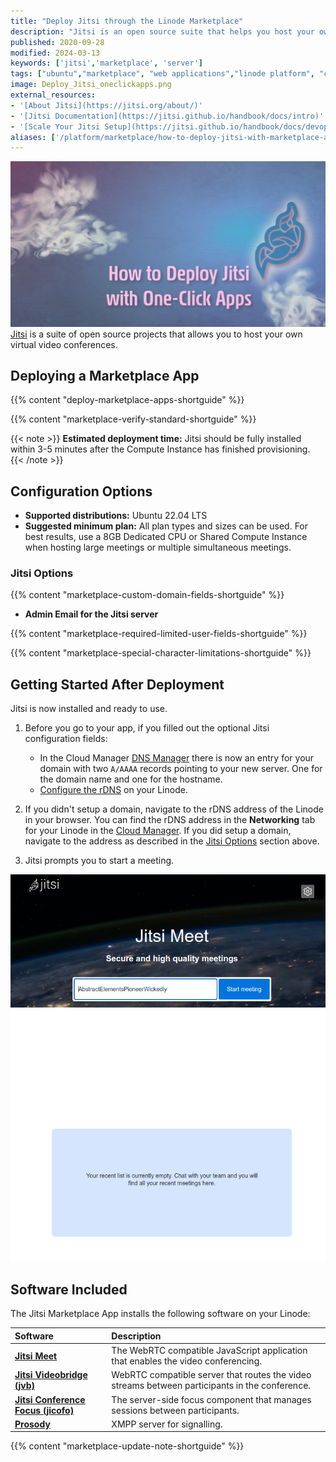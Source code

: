 ```yaml
---
title: "Deploy Jitsi through the Linode Marketplace"
description: "Jitsi is an open source suite that helps you host your own virtual video conferences. Follow this guide to deploy Jitsi on Linode using Marketplace Apps."
published: 2020-09-28
modified: 2024-03-13
keywords: ['jitsi','marketplace', 'server']
tags: ["ubuntu","marketplace", "web applications","linode platform", "cloud manager", "ssl", "education"]
image: Deploy_Jitsi_oneclickapps.png
external_resources:
- '[About Jitsi](https://jitsi.org/about/)'
- '[Jitsi Documentation](https://jitsi.github.io/handbook/docs/intro)'
- '[Scale Your Jitsi Setup](https://jitsi.github.io/handbook/docs/devops-guide/devops-guide-scalable)'
aliases: ['/platform/marketplace/how-to-deploy-jitsi-with-marketplace-apps/', '/platform/one-click/how-to-deploy-jitsi-with-one-click-apps/','/platform/one-click/deploy-jitsi-with-one-click-apps/','/guides/how-to-deploy-jitsi-with-marketplace-apps/','/guides/jitsi-marketplace-app/']
---
```

!["Jitsi Start a Meeting"](Deploy_Jitsi_oneclickapps.png "Jitsi Start a Meeting")
[Jitsi](https://jitsi.org) is a suite of open source projects that allows you to host your own virtual video conferences.

## Deploying a Marketplace App

{{% content "deploy-marketplace-apps-shortguide" %}}

{{% content "marketplace-verify-standard-shortguide" %}}

{{< note >}}
**Estimated deployment time:** Jitsi should be fully installed within 3-5 minutes after the Compute Instance has finished provisioning.
{{< /note >}}

## Configuration Options

- **Supported distributions:** Ubuntu 22.04 LTS
- **Suggested minimum plan:** All plan types and sizes can be used. For best results, use a 8GB Dedicated CPU or Shared Compute Instance when hosting large meetings or multiple simultaneous meetings.

### Jitsi Options

{{% content "marketplace-custom-domain-fields-shortguide" %}}
- **Admin Email for the Jitsi server**

{{% content "marketplace-required-limited-user-fields-shortguide" %}}

{{% content "marketplace-special-character-limitations-shortguide" %}}

## Getting Started After Deployment

Jitsi is now installed and ready to use.

1.  Before you go to your app, if you filled out the optional Jitsi configuration fields:

    - In the Cloud Manager [DNS Manager](/docs/products/networking/dns-manager/guides/create-domain/) there is now an entry for your domain with two `A/AAAA` records pointing to your new server. One for the domain name and one for the hostname.
    - [Configure the rDNS](/docs/products/compute/compute-instances/guides/configure-rdns/) on your Linode.

1.  If you didn't setup a domain, navigate to the rDNS address of the Linode in your browser. You can find the rDNS address in the **Networking** tab for your Linode in the [Cloud Manager](https://cloud.linode.com). If you did setup a domain, navigate to the address as described in the [Jitsi Options](#jitsi-options) section above.

1.  Jitsi prompts you to start a meeting.

!["Jitsi Start a Meeting"](jitsi-start-a-meeting.png "Jitsi Start a Meeting")

## Software Included

The Jitsi Marketplace App installs the following software on your Linode:

| **Software** | **Description** |
|:--------------|:------------|
| [**Jitsi Meet**](https://jitsi.org/jitsi-meet) | The WebRTC compatible JavaScript application that enables the video conferencing.|
| [**Jitsi Videobridge (jvb)**](https://jitsi.org/jitsi-videobridge) | WebRTC compatible server that routes the video streams between participants in the conference. |
| [**Jitsi Conference Focus (jicofo)**](https://github.com/jitsi/jicofo) | The server-side focus component that manages sessions between participants. |
| [**Prosody**](https://prosody.im/) | XMPP server for signalling. |

{{% content "marketplace-update-note-shortguide" %}}
